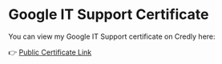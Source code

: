 # Google IT Support Certificate

You can view my Google IT Support certificate on Credly here:

👉 [Public Certificate Link](https://www.credly.com/badges/2c118028-fc47-413d-84de-5dda63b1515b/public_url)
